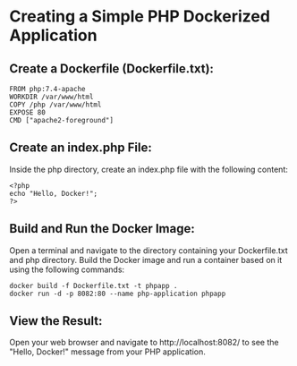 
# Creating a Simple PHP Dockerized Application

## Create a Dockerfile (Dockerfile.txt):

```
FROM php:7.4-apache
WORKDIR /var/www/html
COPY /php /var/www/html
EXPOSE 80
CMD ["apache2-foreground"]
```

## Create an index.php File:

Inside the php directory, create an index.php file with the following content:

```
<?php
echo "Hello, Docker!";
?>
```
## Build and Run the Docker Image:

Open a terminal and navigate to the directory containing your Dockerfile.txt and php directory. Build the Docker image and run a container based on it using the following commands:

```
docker build -f Dockerfile.txt -t phpapp .
docker run -d -p 8082:80 --name php-application phpapp
```
## View the Result:

Open your web browser and navigate to http://localhost:8082/ to see the "Hello, Docker!" message from your PHP application.



